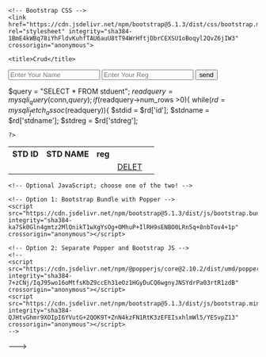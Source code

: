 <?php

$conn = mysqli_connect('localhost','root','','stdpro');
if(isset($_POST['btn'])){
  $stdname = $_POST ['stdname'];
  $stdreg = $_POST['stdreg'];

if(!empty($stdname) && !empty($stdreg)){

  $query = "INSERT INTO stduent(stdname,stdreg)VALUE('$stdname',$stdreg)";
  $createquery = mysqli_query($conn,$query);
  if($createquery){
    echo "Your Data Submiteated";
  }


}
else{
  echo "Field should not be emptpy";
}



}
?>


<?php


if(isset($_GET['delete'])){
  $stdid = $_GET['delete'];
  $query = "DELETE FROM stduent WHERE id={$stdid}";
  $deletequery = mysqli_query($conn,$query);
  if($deletequery){
    echo "Data Deleted";
  }
}

?>


<!doctype html>
<html lang="en">
  <head>
    <!-- Required meta tags -->
    <meta charset="utf-8">
    <meta name="viewport" content="width=device-width, initial-scale=1">

    <!-- Bootstrap CSS -->
    <link href="https://cdn.jsdelivr.net/npm/bootstrap@5.1.3/dist/css/bootstrap.min.css" rel="stylesheet" integrity="sha384-1BmE4kWBq78iYhFldvKuhfTAU6auU8tT94WrHftjDbrCEXSU1oBoqyl2QvZ6jIW3" crossorigin="anonymous">

    <title>Crud</title>
  </head>
  <body>

  


  <div class="container shadow m-5 p-3">
    <form action="" method="POST" class="d-flex justify-content-around">
      <input  class="form-control" type="text" name="stdname" placeholder="Enter Your Name ">
      <input  class="form-control" type="number" name="stdreg" placeholder="Enter Your Reg ">
      <input type="Submit" value="send" name="btn" class="btn btn-success">
    </form>

  </div>

<div class="container">
  <table class="table table-bordered">
    <tr>
      <th>STD ID</th>
      <th>STD NAME</th>
      <th>reg</th>
      <th></th>
      <th></th>
    </tr>
    <?php
   
   $query = "SELECT * FROM stduent";
   $readquery = mysqli_query($conn,$query);
   if($readquery->num_rows >0){
     while($rd = mysqli_fetch_assoc($readquery)){
       $stdid = $rd['id'];
       $stdname = $rd['stdname'];
       $stdreg = $rd['stdreg'];
     
   
    ?>
  <tr>
      <td><?php echo $stdid; ?></td>
      <td><?php echo $stdname; ?></td>
      <td><?php echo $stdreg; ?></td>
      <td><a href="index.php?delete=<?php echo $stdid; ?>" class="btn btn-danger
      ">DELET</a></td>
      <td></td>
    </tr>
    <?php }}else{
      echo "No Data to show";
    } ?>
  </table>
</div>








    <!-- Optional JavaScript; choose one of the two! -->

    <!-- Option 1: Bootstrap Bundle with Popper -->
    <script src="https://cdn.jsdelivr.net/npm/bootstrap@5.1.3/dist/js/bootstrap.bundle.min.js" integrity="sha384-ka7Sk0Gln4gmtz2MlQnikT1wXgYsOg+OMhuP+IlRH9sENBO0LRn5q+8nbTov4+1p" crossorigin="anonymous"></script>

    <!-- Option 2: Separate Popper and Bootstrap JS -->
    <!--
    <script src="https://cdn.jsdelivr.net/npm/@popperjs/core@2.10.2/dist/umd/popper.min.js" integrity="sha384-7+zCNj/IqJ95wo16oMtfsKbZ9ccEh31eOz1HGyDuCQ6wgnyJNSYdrPa03rtR1zdB" crossorigin="anonymous"></script>
    <script src="https://cdn.jsdelivr.net/npm/bootstrap@5.1.3/dist/js/bootstrap.min.js" integrity="sha384-QJHtvGhmr9XOIpI6YVutG+2QOK9T+ZnN4kzFN1RtK3zEFEIsxhlmWl5/YESvpZ13" crossorigin="anonymous"></script>
    -->
  </body>
</html>
--->
